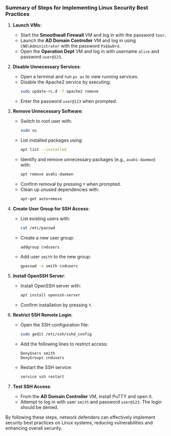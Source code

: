 ### Summary of Steps for Implementing Linux Security Best Practices

1. **Launch VMs**:
   - Start the **Smoothwall Firewall** VM and log in with the password `toor`.
   - Launch the **AD Domain Controller** VM and log in using `CND\Administrator` with the password `Pa$$w0rd`.
   - Open the **Operation Dept** VM and log in with username `alice` and password `user@123`.

2. **Disable Unnecessary Services**:
   - Open a terminal and run `ps ax` to view running services.
   - Disable the Apache2 service by executing:
     ```bash
     sudo update-rc.d -f apache2 remove
     ```
   - Enter the password `user@123` when prompted.

3. **Remove Unnecessary Software**:
   - Switch to root user with:
     ```bash
     sudo su
     ```
   - List installed packages using:
     ```bash
     apt list --installed
     ```
   - Identify and remove unnecessary packages (e.g., `avahi-daemon`) with:
     ```bash
     apt remove avahi-daemon
     ```
   - Confirm removal by pressing `Y` when prompted.
   - Clean up unused dependencies with:
     ```bash
     apt-get autoremove
     ```

4. **Create User Group for SSH Access**:
   - List existing users with:
     ```bash
     cat /etc/passwd
     ```
   - Create a new user group:
     ```bash
     addgroup cndusers
     ```
   - Add user `smith` to the new group:
     ```bash
     gpasswd -a smith cndusers
     ```

5. **Install OpenSSH Server**:
   - Install OpenSSH server with:
     ```bash
     apt install openssh-server
     ```
   - Confirm installation by pressing `Y`.

6. **Restrict SSH Remote Login**:
   - Open the SSH configuration file:
     ```bash
     sudo gedit /etc/ssh/sshd_config
     ```
   - Add the following lines to restrict access:
     ```
     DenyUsers smith
     DenyGroups cndusers
     ```
   - Restart the SSH service:
     ```bash
     service ssh restart
     ```

7. **Test SSH Access**:
   - From the **AD Domain Controller** VM, install PuTTY and open it.
   - Attempt to log in with user `smith` and password `user@123`. The login should be denied.

By following these steps, network defenders can effectively implement security best practices on Linux systems, reducing vulnerabilities and enhancing overall security.